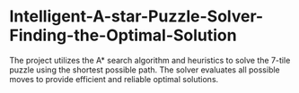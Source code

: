 # Intelligent-A-star-Puzzle-Solver-Finding-the-Optimal-Solution
The project utilizes the A* search algorithm and heuristics to solve the 7-tile puzzle using the shortest possible path. The solver evaluates all possible moves to provide efficient and reliable optimal solutions.
